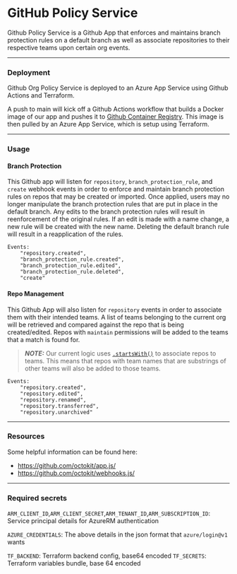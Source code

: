 # GitHub Policy Service

Github Policy Service is a Github App that enforces and maintains branch protection rules on a default branch as well as associate repositories to their respective teams upon certain org events.

---

### Deployment

Github Org Policy Service is deployed to an Azure App Service using Github Actions and Terraform.

A push to main will kick off a Github Actions workflow that builds a Docker image of our app and pushes it to [Github Container Registry](https://docs.github.com/en/packages/working-with-a-github-packages-registry/working-with-the-container-registry). This image is then pulled by an Azure App Service, which is setup using Terraform.

---

### Usage
#### Branch Protection

This Github app will listen for `repository`, `branch_protection_rule`, and `create` webhook events in order to enforce and maintain branch protection rules on repos that may be created or imported. Once applied, users may no longer manipulate the branch protection rules that are put in place in the default branch. Any edits to the branch protection rules will result in reenforcement of the original rules. If an edit is made with a name change, a new rule will be created with the new name. Deleting the default branch rule will result in a reapplication of the rules.
```
Events:
    "repository.created",
    "branch_protection_rule.created",
    "branch_protection_rule.edited",
    "branch_protection_rule.deleted",
    "create"
```

#### Repo Management

This Github App will also listen for `repository` events in order to associate them with their intended teams. A list of teams belonging to the current org will be retrieved and compared against the repo that is being created/edited. Repos with `maintain` permissions will be added to the teams that a match is found for.

> **_NOTE:_**  Our current logic uses [`.startsWith()`](https://www.w3schools.com/jsref/jsref_startswith.asp) to associate repos to teams. This means that repos with team names that are substrings of other teams will also be added to those teams.

```
Events:
    "repository.created",
    "repository.edited",
    "repository.renamed",
    "repository.transferred",
    "repository.unarchived"
```

---

### Resources

Some helpful information can be found here:
- https://github.com/octokit/app.js/
- https://github.com/octokit/webhooks.js/

---

### Required secrets

`ARM_CLIENT_ID`,`ARM_CLIENT_SECRET`,`ARM_TENANT_ID`,`ARM_SUBSCRIPTION_ID`: Service principal details for AzureRM authentication

`AZURE_CREDENTIALS`: The above details in the json format that `azure/login@v1` wants 

`TF_BACKEND`: Terraform backend config, base64 encoded
`TF_SECRETS`: Terraform variables bundle, base 64 encoded
